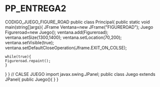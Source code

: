 # PP_ENTREGA2
CODIGO_JUEGO_FIGURE_ROAD
public class Principal{
  public static void main(string[]args){
    JFrame Ventana=new JFrame("FIGUREROAD");
    Juego Figureroad=new Juego();
    ventana.add(Figureroad);
    ventana.setSize(1300,1400);
    ventana.setLocation(70,200);
    ventana.setVisible(true);
    ventana.setDefaultCloseOperation(Jframe.EXIT_ON_COLSE);
    
    while(true){
    Figureroad.repaint();
    }
  }
}
// CALSE JUEGO
import javax.swing.JPanel;
public class Juego extends JPanel{
  public Juego(){
  }
}
